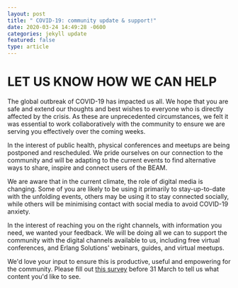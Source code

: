 ```yaml
---
layout: post
title: " COVID-19: community update & support!"
date: 2020-03-24 14:49:28 -0600
categories: jekyll update
featured: false
type: article
---
```


# LET US KNOW HOW WE CAN HELP

The global outbreak of COVID-19 has impacted us all. We hope that you are safe and extend our thoughts and best wishes to everyone who is directly affected by the crisis. As these are unprecedented circumstances, we felt it was essential to work collaboratively with the community to ensure we are serving you effectively over the coming weeks.

In the interest of public health, physical conferences and meetups are being postponed and rescheduled. We pride ourselves on our connection to the community and will be adapting to the current events to find alternative ways to share, inspire and connect users of the BEAM.

We are aware that in the current climate, the role of digital media is changing. Some of you are likely to be using it primarily to stay-up-to-date with the unfolding events, others may be using it to stay connected socially, while others will be minimising contact with social media to avoid COVID-19 anxiety.

In the interest of reaching you on the right channels, with information you need, we wanted your feedback. We will be doing all we can to support the community with the digital channels available to us, including free virtual conferences, and Erlang Solutions' webinars, guides, and virtual meetups.

We'd love your input to ensure this is productive, useful and empowering for the community. Please fill out [this survey](https://www.surveymonkey.co.uk/r/KPXPTSS?utm_source=vitamin+e&utm_medium=email&utm_campaign=20Q1.Mark.VitE.socialsurvey) before 31 March to tell us what content you'd like to see.
